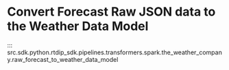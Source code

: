 # Convert Forecast Raw JSON data to the Weather Data Model
::: src.sdk.python.rtdip_sdk.pipelines.transformers.spark.the_weather_company.raw_forecast_to_weather_data_model
